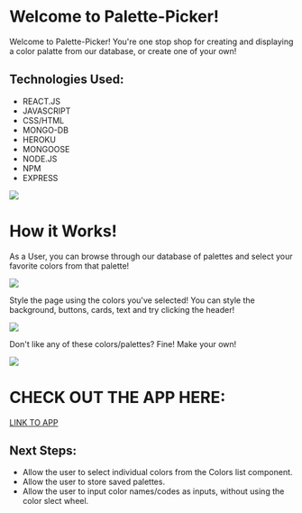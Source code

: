 

# Welcome to Palette-Picker!

Welcome to Palette-Picker! You're one stop shop for creating and displaying a color palatte from our database, or create one of your own!

## Technologies Used: 
* REACT.JS
* JAVASCRIPT
* CSS/HTML
* MONGO-DB
* HEROKU
* MONGOOSE
* NODE.JS
* NPM
* EXPRESS


![](https://i.imgur.com/pBYc4m0.png)
# How it Works!

As a User, you can browse through our database of palettes and select your favorite colors from that palette!

![](https://i.imgur.com/K7oMcpv.png)




Style the page using the colors you've selected! You can style the background, buttons, cards, text and try clicking the header!

![](https://i.imgur.com/ziIw0i9.png)


Don't like any of these colors/palettes? Fine! Make your own!

![](https://i.imgur.com/Ew1mfBF.png)

# CHECK OUT THE APP HERE:
[LINK TO APP](https://pretty-palette-picker.herokuapp.com/)

## Next Steps:
* Allow the user to select individual colors from the Colors list component.
* Allow the user to store saved palettes.
* Allow the user to input color names/codes as inputs, without using the color slect wheel.
